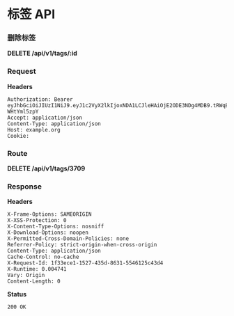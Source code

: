 # 标签 API
### 删除标签
**DELETE /api/v1/tags/:id**
### Request
**Headers**
```text
Authorization: Bearer eyJhbGciOiJIUzI1NiJ9.eyJ1c2VyX2lkIjoxNDA1LCJleHAiOjE2ODE3NDg4MDB9.tRWqB9d0bgjx2rBQ05PPspyOjqz9MkRL-WHtYml5zpY
Accept: application/json
Content-Type: application/json
Host: example.org
Cookie:
```
### Route
**DELETE /api/v1/tags/3709**
### Response
**Headers**
```text
X-Frame-Options: SAMEORIGIN
X-XSS-Protection: 0
X-Content-Type-Options: nosniff
X-Download-Options: noopen
X-Permitted-Cross-Domain-Policies: none
Referrer-Policy: strict-origin-when-cross-origin
Content-Type: application/json
Cache-Control: no-cache
X-Request-Id: 1f33ece1-1527-435d-8631-5546125c43d4
X-Runtime: 0.004741
Vary: Origin
Content-Length: 0
```
**Status**
```text
200 OK
```
